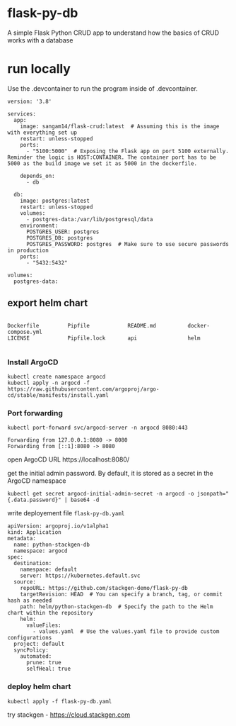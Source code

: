 # flask-py-db
A simple Flask Python CRUD app to understand how the basics of CRUD works with a database


# run locally 

Use the .devcontainer to run the program inside of .devcontainer.

```
version: '3.8'

services:
  app:
    image: sangam14/flask-crud:latest  # Assuming this is the image with everything set up
    restart: unless-stopped
    ports:
      - "5100:5000"  # Exposing the Flask app on port 5100 externally. Reminder the logic is HOST:CONTAINER. The container port has to be 5000 as the build image we set it as 5000 in the dockerfile.

    depends_on:
      - db

  db:
    image: postgres:latest
    restart: unless-stopped
    volumes:
      - postgres-data:/var/lib/postgresql/data
    environment:
      POSTGRES_USER: postgres
      POSTGRES_DB: postgres
      POSTGRES_PASSWORD: postgres  # Make sure to use secure passwords in production
    ports:
      - "5432:5432"

volumes:
  postgres-data:

```
## export helm chart 

```

Dockerfile         Pipfile            README.md          docker-compose.yml
LICENSE            Pipfile.lock       api                helm


```


### Install ArgoCD 

```
kubectl create namespace argocd
kubectl apply -n argocd -f https://raw.githubusercontent.com/argoproj/argo-cd/stable/manifests/install.yaml

```
### Port forwarding 

```
kubectl port-forward svc/argocd-server -n argocd 8080:443

Forwarding from 127.0.0.1:8080 -> 8080
Forwarding from [::1]:8080 -> 8080

```

open ArgoCD URL 
https://localhost:8080/



get the initial admin password. By default, it is stored as a secret in the ArgoCD namespace

```
kubectl get secret argocd-initial-admin-secret -n argocd -o jsonpath="{.data.password}" | base64 -d
```

write deployement file ```flask-py-db.yaml``` 

```
apiVersion: argoproj.io/v1alpha1
kind: Application
metadata:
  name: python-stackgen-db
  namespace: argocd
spec:
  destination:
    namespace: default
    server: https://kubernetes.default.svc
  source:
    repoURL: https://github.com/stackgen-demo/flask-py-db
    targetRevision: HEAD  # You can specify a branch, tag, or commit hash as needed
    path: helm/python-stackgen-db  # Specify the path to the Helm chart within the repository
    helm:
      valueFiles:
        - values.yaml  # Use the values.yaml file to provide custom configurations
  project: default
  syncPolicy:
    automated:
      prune: true
      selfHeal: true

```

### deploy helm chart 

```
kubectl apply -f flask-py-db.yaml 
```


try stackgen - https://cloud.stackgen.com 